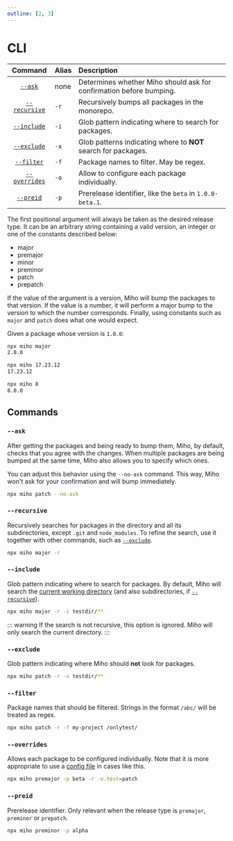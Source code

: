 ```yaml
---
outline: [2, 3]
---
```


# CLI

|               Command               | Alias | Description                                                         |
| :---------------------------------: | :---- | :------------------------------------------------------------------ |
|       [`--ask`](./cli.md#ask)       | none  | Determines whether Miho should ask for confirmation before bumping. |
| [`--recursive`](./cli.md#recursive) | `-r`  | Recursively bumps all packages in the monorepo.                     |
|   [`--include`](./cli.md#include)   | `-i`  | Glob pattern indicating where to search for packages.               |
|   [`--exclude`](./cli.md#exclude)   | `-x`  | Glob patterns indicating where to **NOT** search for packages.      |
|    [`--filter`](./cli.md#filter)    | `-f`  | Package names to filter. May be regex.                              |
| [`--overrides`](./cli.md#overrides) | `-o`  | Allow to configure each package individually.                       |
|     [`--preid`](./cli.md#preid)     | `-p`  | Prerelease identifier, like the `beta` in `1.0.0-beta.1`.           |

The first positional argument will always be taken as the desired release type. It can be an arbitrary string containing a valid version, an integer or one of the constants described below:

- major
- premajor
- minor
- preminor
- patch
- prepatch

If the value of the argument is a version, Miho will bump the packages to that version. If the value is a number, it will perform a major bump to the version to which the number corresponds. Finally, using constants such as `major` and `patch` does what one would expect.

Given a package whose version is `1.0.0`:

```bash
npx miho major
2.0.0
```

```bash
npx miho 17.23.12
17.23.12
```

```bash
npx miho 8
8.0.0
```

## Commands

### `--ask`

After getting the packages and being ready to bump them, Miho, by default, checks that you agree with the changes. When multiple packages are being bumped at the same time, Miho also allows you to specify which ones.

You can adjust this behavior using the `--no-ask` command. This way, Miho won't ask for your confirmation and will bump immediately.

```bash
npx miho patch --no-ask
```

### `--recursive`

Recursively searches for packages in the directory and all its subdirectories, except `.git` and `node_modules`. To refine the search, use it together with other commands, such as [`--exclude`](https://github.com/ferreira-tb/miho#--exclude).

```bash
npx miho major -r
```

### `--include`

Glob pattern indicating where to search for packages. By default, Miho will search the [current working directory](https://nodejs.org/dist/latest/docs/api/process.html#processcwd) (and also subdirectories, if [`--recursive`](./cli.md#recursive)).

```bash
npx miho major -r -i testdir/**
```

::: warning
If the search is not recursive, this option is ignored. Miho will only search the current directory.
:::

### `--exclude`

Glob pattern indicating where Miho should **not** look for packages.

```bash
npx miho patch -r -x testdir/**
```

### `--filter`

Package names that should be filtered. Strings in the format `/abc/` will be treated as regex.

```bash
npx miho patch -r -f my-project /onlytest/
```

### `--overrides`

Allows each package to be configured individually. Note that it is more appropriate to use a [config file](../index.md#config-file) in cases like this.

```bash
npx miho premajor -p beta -r -o.test=patch
```

### `--preid`

Prerelease identifier. Only relevant when the release type is `premajor`, `preminor` or `prepatch`.

```bash
npx miho preminor -p alpha
```
